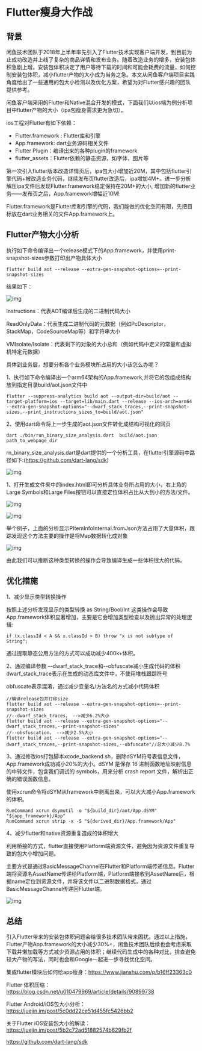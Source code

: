 # Flutter瘦身大作战

## **背景**

闲鱼技术团队于2018年上半年率先引入了Flutter技术实现客户端开发，到目前为止成功改造并上线了复杂的商品详情和发布业务。随着改造业务的增多，安装包体积急剧上增。安装包体积决定了用户等待下载的时间和可能会耗费的流量，如何控制安装包体积，减小flutter产物的大小成为当务之急。本文从闲鱼客户端项目实践角度给出了一些通用的包大小检测以及优化方案，希望为对Flutter感兴趣的团队提供参考。

闲鱼客户端采用的Flutter和Native混合开发的模式，下面我们以ios端为例分析项目中flutter产物的大小（ipa包瘦身需求更为急切）。

ios工程对Flutter有如下依赖：

- Flutter.framework : Flutter库和引擎
- App.framework: dart业务源码相关文件
- Flutter Plugin：编译出来的各种plugin的framework
- flutter_assets：Flutter依赖的静态资源，如字体，图片等

第一次引入flutter版本改造详情页后，ipa包大小增加近20M，其中包括flutter引擎代码+被改造业务代码，继续发布页flutter改造后，ipa增加4M+。进一步分析解压ipa文件后发现Flutter.framework稳定保持在20M+的大小, 增加新的flutter业务——发布页之后，App.framework增幅近10M!

Flutter.framework是Flutter库和引擎的代码，我们能做的优化空间有限，先把目标放在dart业务相关的文件App.framework上。

## **Flutter产物大小分析**

执行如下命令编译出一个release模式下的App.framework，并使用print-snapshot-sizes参数打印出产物具体大小

```
flutter build aot --release --extra-gen-snapshot-options=--print-snapshot-sizes
```

结果如下：

![img](https://ss2.baidu.com/6ONYsjip0QIZ8tyhnq/it/u=3914253335,945810180&fm=173&app=49&f=JPEG?w=640&h=157&s=E2B013C34FA4BF600CC95C870000A0C1)

Instructions：代表AOT编译后生成的二进制代码大小

ReadOnlyData：代表生成二进制代码的元数据（例如PcDescriptor， StackMap，CodeSourceMap等）和字符串大小

VMIsolate/Isolate：代表剩下的对象的大小总和（例如代码中定义的常量和虚拟机特定元数据）

具体到业务层，想要分析各个业务模块所占用的大小该怎么办呢？

1、执行如下命令编译出一个arm64架构的App.framework,并将它的包组成结构放到指定目录build/aot.json文件中

```
flutter --suppress-analytics build aot --output-dir=build/aot --target-platform=ios --target=lib/main.dart --release --ios-arch=arm64 --extra-gen-snapshot-options="--dwarf_stack_traces,--print-snapshot-sizes,--print_instructions_sizes_to=build/aot.json"
```

2、使用dart命令将上一步生成的aot.json文件转化成结构可视化的网页

```
dart ./bin/run_binary_size_analysis.dart  build/aot.json path_to_webpage_dir
```

rn_binary_size_analysis.dart是dart提供的一个分析工具，在flutter引擎源码中路径如下:(https://github.com/dart-lang/sdk)

![img](https://oscimg.oschina.net/oscnet/1b6bbc80ea282f0d6058ba79317b6d12cfe.jpg)



1、打开生成文件夹中的index.html即可分析具体业务所占用的大小，右上角的Large Symbols和Large Files按钮可以直接定位体积占比从大到小的方法/文件。

![img](https://oscimg.oschina.net/oscnet/9f0212ce05bb483269e3d8921589fc5d066.jpg)

![img](https://oscimg.oschina.net/oscnet/f0048153f27c7b5d84c32a8532c7646878e.jpg)

举个例子，上面的分析显示PItemInfoInternal.fromJson方法占用了大量体积，跟踪发现这个方法主要的操作是将Map数据转化成对象

![img](https://oscimg.oschina.net/oscnet/850cee7093917b842e330e0478725dc7e9d.jpg)

由此我们可以推断这种类型转换的操作会导致编译生成一些体积很大的代码。



## **优化措施**

1、减少显示类型转换操作

按照上述分析发现显示的类型转换 as String/Bool/Int 这类操作会导致App.framework体积显著增加，主要是它会增加类型检查以及抛出异常的处理逻辑:

```
if (x.classId < A && x.classId > B) throw "x is not subtype of String";
```

通过提取静态公用方法的方式可以成功减少400k+体积。

2、通过编译参数 --dwarf_stack_trace和--obfuscate减小生成代码的体积dwarf_stack_trace表示在生成的动态库文件中，不使用堆栈跟踪符号

obfuscate表示混淆，通过减少变量名/方法名的方式减小代码体积 

```
//编译release包并打印size
flutter build aot --release --extra-gen-snapshot-options=--print-snapshot-sizes
//--dwarf_stack_traces， -->减少6.2%大小
flutter build aot --release --extra-gen-snapshot-options="--dwarf_stack_traces,--print-snapshot-sizes"
//--obsfuscation， -->减少2.5%大小
flutter build aot --release --extra-gen-snapshot-options="--dwarf_stack_traces,--print-snapshot-sizes,--obfuscate"//总大小减少8.7%
```

3、通过修改ios打包脚本xcode_backend.sh，删除dSYM符号表信息文件，App.framework成功减小20%的大小。dSYM 是保存 16 进制函数地址映射信息的中转文件，包含我们调试的 symbols，用来分析 crash report 文件，解析出正确的错误函数信息。

使用xcrun命令将dSYM从framework中剥离出来，可以大大减小App.framework的体积。

```
RunCommand xcrun dsymutil -o "${build_dir}/aot/App.dSYM" "${app_framework}/App"
RunCommand xcrun strip -x -S "${derived_dir}/App.framework/App"
```

4、减少flutter和native资源重复造成的体积增大

利用桥接的方式，flutter直接使用Platform端资源文件，避免因为资源文件重复导致的包大小增加问题。

主要方式是通过BasicMessageChannel在Flutter和Platform端传递信息。Flutter端将资源名AssetName传递给Platform端，Platform端接收到AssetName后，根据name定位到资源文件，并将该文件以二进制数据格式，通过BasicMessageChannel传递回Flutter端。



![img](https://ss1.baidu.com/6ONXsjip0QIZ8tyhnq/it/u=2339993167,340984366&fm=173&app=49&f=JPEG?w=600&h=304&s=E170A472B6FA5F8828D78DDD0200C0B9)





## **总结**

引入Flutter带来的安装包体积问题会给很多技术团队带来困扰。通过以上措施，Flutter产物App.framework的大小减少30%+，闲鱼技术团队后续也会考虑采取下载并懒加载等方式减少资源占用的体积；继续代码生成中的各种对比，排查避免较大产物的写法，同时也会和Google一起进一步寻找优化空间。



集成flutter模块后如何给app瘦身：https://www.jianshu.com/p/b16ff23363c0

Flutter 体积压缩：https://blog.csdn.net/u010479969/article/details/90899738

Flutter Android/iOS包大小分析：https://juejin.im/post/5c0dd22ce51d455fc5426bb2

关于Flutter iOS安装包大小的解读：https://juejin.im/post/5b2c72ad51882574b629fb2f

https://github.com/dart-lang/sdk